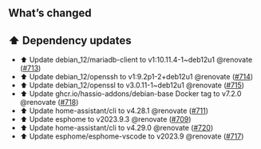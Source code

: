 ## What’s changed

## ⬆️ Dependency updates

- ⬆️ Update debian_12/mariadb-client to v1:10.11.4-1~deb12u1 @renovate ([#713](https://github.com/hassio-addons/addon-vscode/pull/713))
- ⬆️ Update debian_12/openssh to v1:9.2p1-2+deb12u1 @renovate ([#714](https://github.com/hassio-addons/addon-vscode/pull/714))
- ⬆️ Update debian_12/openssl to v3.0.11-1~deb12u1 @renovate ([#715](https://github.com/hassio-addons/addon-vscode/pull/715))
- ⬆️ Update ghcr.io/hassio-addons/debian-base Docker tag to v7.2.0 @renovate ([#718](https://github.com/hassio-addons/addon-vscode/pull/718))
- ⬆️ Update home-assistant/cli to v4.28.1 @renovate ([#711](https://github.com/hassio-addons/addon-vscode/pull/711))
- ⬆️ Update esphome to v2023.9.3 @renovate ([#709](https://github.com/hassio-addons/addon-vscode/pull/709))
- ⬆️ Update home-assistant/cli to v4.29.0 @renovate ([#720](https://github.com/hassio-addons/addon-vscode/pull/720))
- ⬆️ Update esphome/esphome-vscode to v2023.9 @renovate ([#717](https://github.com/hassio-addons/addon-vscode/pull/717))
